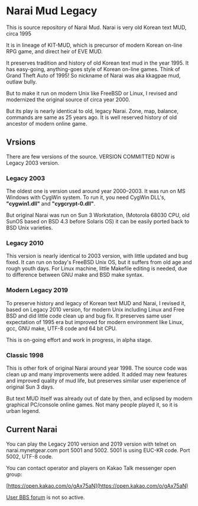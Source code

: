 Narai Mud Legacy
======================

This is source repository of Narai Mud.
Narai is very old Korean text MUD, circa 1995

It is in lineage of KIT-MUD, which is precursor of
modern Korean on-line RPG game, and direct heir of EVE MUD.

It preserves tradition and history of old Korean text mud in the year 1995.
It has easy-going, anything-goes style of Korean on-line games.
Think of Grand Theft Auto of 1995!
So nickname of Narai was aka kkagpae mud, outlaw bully.

But to make it run on modern Unix like FreeBSD or Linux,
I revised and modernized the original source of circa year 2000.

But its play is nearly identical to old, legacy Narai.
Zone, map, balance, commands are same as 25 years ago.
It is well reserved history of old ancestor of modern online game.

## Vrsions
There are few versions of the source.
VERSION COMMITTED NOW is Legacy 2003 version.

### Legacy 2003
The oldest one is version used around year 2000–2003.
It was run on MS Windows with CygWin system.
To run it, you need CygWin DLL's,
**"cygwin1.dll"** and **"cygcrypt-0.dll"**.

But original Narai was run on Sun 3 Workstation,
(Motorola 68030 CPU, old SunOS based on BSD 4.3 before Solaris OS)
it can be easily ported back to BSD Unix varieties.

### Legacy 2010

This version is nearly identical to 2003 version,
with little updated and bug fixed.
It can run on today's FreeBSD Unix OS,
but it suffers from old age and rough youth days.
For Linux machine, little Makefile editing is needed,
due to difference between GNU make and BSD make syntax.
### Modern Legacy 2019

To preserve history and legacy of Korean text MUD and Narai,
I revised it, based on Legacy 2010 version, for modern Unix
including Linux and Free BSD and did little code clean up and bug fix.
It preserves same user expectation of 1995 era
but improved for modern environment like Linux, gcc, GNU make,
UTF-8 code and 64 bit CPU.

This is on-going effort and work in progress, in alpha stage.

### Classic 1998

This is other fork of original Narai around year 1998.
The source code was clean up and many improvements were added.
It added may new features and improved quality of mud life,
but preserves similar user experience of original Sun 3 days.

But text MUD itself was already out of date by then,
and eclipsed by modern graphical PC/console online games.
Not many people played it, so it is urban legend.

## Current Narai

You can play the Legacy 2010 version and 2019 version
with telnet on narai.mynetgear.com port 5001 and 5002.
5001 is using EUC-KR code. Port 5002, UTF-8 code.

You can contact operator and players on Kakao Talk messenger open group:

[https://open.kakao.com/o/gAx75aN](https://open.kakao.com/o/gAx75aN)

[User BBS forum](http://narai.forumkorean.com) is not so active.
